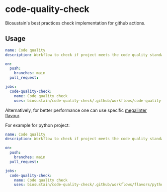 # code-quality-check

Biosustain's best practices check implementation for github actions.

## Usage

```yaml
name: Code quality
description: Workflow to check if project meets the code quality standards of the Biosustain group

on:
  push:
    branches: main
  pull_request:

jobs:
  code-quality-check:
    name: Code quality check
    uses: biosustain/code-quality-check/.github/workflows/code-quality-check.yml@latest
```

Alternatively, for better performance one can use specific [megalinter flavour](https://megalinter.io/latest/flavors/).

For example for python project:
```yaml
name: Code quality
description: Workflow to check if project meets the code quality standards of the Biosustain group

on:
  push:
    branches: main
  pull_request:

jobs:
  code-quality-check:
    name: Code quality check
    uses: biosustain/code-quality-check/.github/workflows/flavors/python-code-quality-check.yml@latest
```
